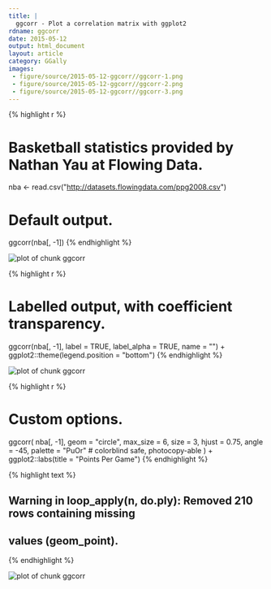```yaml
---
title: |
  ggcorr - Plot a correlation matrix with ggplot2
rdname: ggcorr
date: 2015-05-12
output: html_document
layout: article
category: GGally
images:
 - figure/source/2015-05-12-ggcorr//ggcorr-1.png
 - figure/source/2015-05-12-ggcorr//ggcorr-2.png
 - figure/source/2015-05-12-ggcorr//ggcorr-3.png
---
```





{% highlight r %}
# Basketball statistics provided by Nathan Yau at Flowing Data.
nba <- read.csv("http://datasets.flowingdata.com/ppg2008.csv")
# Default output.
ggcorr(nba[, -1])
{% endhighlight %}

![plot of chunk ggcorr](/allYourFigureAreBelongToUs/figure/source/2015-05-12-ggcorr/ggcorr-1.png) 

{% highlight r %}
# Labelled output, with coefficient transparency.
ggcorr(nba[, -1],
       label = TRUE,
       label_alpha = TRUE,
       name = "") +
  ggplot2::theme(legend.position = "bottom")
{% endhighlight %}

![plot of chunk ggcorr](/allYourFigureAreBelongToUs/figure/source/2015-05-12-ggcorr/ggcorr-2.png) 

{% highlight r %}
# Custom options.
ggcorr(
  nba[, -1],
  geom = "circle",
  max_size = 6,
  size = 3,
  hjust = 0.75,
  angle = -45,
  palette = "PuOr" # colorblind safe, photocopy-able
) + ggplot2::labs(title = "Points Per Game")
{% endhighlight %}



{% highlight text %}
## Warning in loop_apply(n, do.ply): Removed 210 rows containing missing
## values (geom_point).
{% endhighlight %}

![plot of chunk ggcorr](/allYourFigureAreBelongToUs/figure/source/2015-05-12-ggcorr/ggcorr-3.png) 